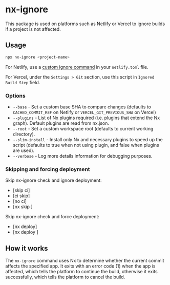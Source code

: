 # nx-ignore

This package is used on platforms such as Netlify or Vercel to ignore builds if a project is not affected.

## Usage

```bash
npx nx-ignore <project-name>
```

For Netlify, use a [custom ignore command](https://docs.netlify.com/configure-builds/ignore-builds/) in your `netlify.toml` file.

For Vercel, under the `Settings > Git` section, use this script in `Ignored Build Step` field.

### Options

- `--base` - Set a custom base SHA to compare changes (defaults to `CACHED_COMMIT_REF` on Netlify or `VERCEL_GIT_PREVIOUS_SHA` on Vercel)
- `--plugins` - List of Nx plugins required (i.e. plugins that extend the Nx graph). Default plugins are read from nx.json.
- `--root` - Set a custom workspace root (defaults to current working directory).
- `--slim-install` - Install only Nx and necessary plugins to speed up the script (defaults to true when not using plugin, and false when plugins are used).
- `--verbose` - Log more details information for debugging purposes.

### Skipping and forcing deployment

Skip nx-ignore check and ignore deployment:

- [skip ci]
- [ci skip]
- [no ci]
- [nx skip <app>]

Skip nx-ignore check and force deployment:

- [nx deploy]
- [nx deploy <app>]

## How it works

The `nx-ignore` command uses Nx to determine whether the current commit affects the specified app. It exits with an error code (1) when the app is affected, which tells the platform to continue the build, otherwise it exits successfully, which tells the platform to cancel the build.
